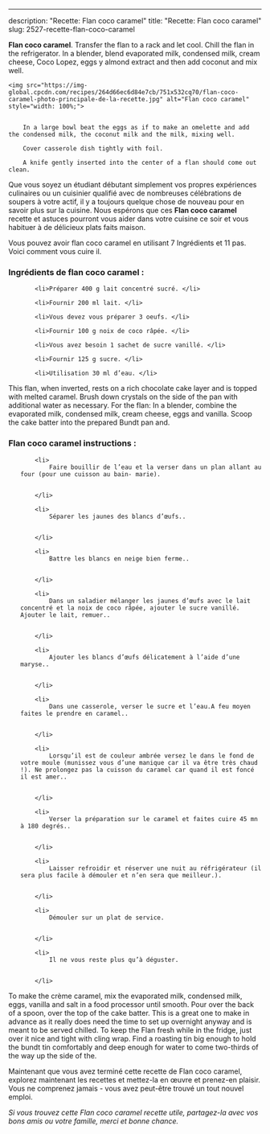 ---
description: "Recette: Flan coco caramel"
title: "Recette: Flan coco caramel"
slug: 2527-recette-flan-coco-caramel

<p>
	<strong>Flan coco caramel</strong>. 
	Transfer the flan to a rack and let cool. Chill the flan in the refrigerator. In a blender, blend evaporated milk, condensed milk, cream cheese, Coco Lopez, eggs y almond extract and then add coconut and mix well.
</p>
<p>
	
	<img src="https://img-global.cpcdn.com/recipes/264d66ec6d84e7cb/751x532cq70/flan-coco-caramel-photo-principale-de-la-recette.jpg" alt="Flan coco caramel" style="width: 100%;">
	
	
		In a large bowl beat the eggs as if to make an omelette and add the condensed milk, the coconut milk and the milk, mixing well.
	
		Cover casserole dish tightly with foil.
	
		A knife gently inserted into the center of a flan should come out clean.
	
</p>

Que vous soyez un étudiant débutant simplement vos propres expériences culinaires ou un cuisinier qualifié avec de nombreuses célébrations de soupers à votre actif, il y a toujours quelque chose de nouveau pour en savoir plus sur la cuisine. Nous espérons que ces <strong> Flan coco caramel </strong> recette et astuces pourront vous aider dans votre cuisine ce soir et vous habituer à de délicieux plats faits maison.

<!--inarticleads1-->

Vous pouvez avoir flan coco caramel en utilisant 7 Ingrédients et 11 pas. Voici comment vous cuire il.

<h3>Ingrédients de flan coco caramel :</h3>

<ol>
	
		<li>Préparer 400 g lait concentré sucré. </li>
	
		<li>Fournir 200 ml lait. </li>
	
		<li>Vous devez vous préparer 3 oeufs. </li>
	
		<li>Fournir 100 g noix de coco râpée. </li>
	
		<li>Vous avez besoin 1 sachet de sucre vanillé. </li>
	
		<li>Fournir 125 g sucre. </li>
	
		<li>Utilisation 30 ml d’eau. </li>
	
</ol>

This flan, when inverted, rests on a rich chocolate cake layer and is topped with melted caramel. Brush down crystals on the side of the pan with additional water as necessary. For the flan: In a blender, combine the evaporated milk, condensed milk, cream cheese, eggs and vanilla. Scoop the cake batter into the prepared Bundt pan and. 

<!--inarticleads2-->

<h3>Flan coco caramel instructions :</h3>

<ol>
	
		<li>
			Faire bouillir de l’eau et la verser dans un plan allant au four (pour une cuisson au bain- marie).
			
			
		</li>
	
		<li>
			Séparer les jaunes des blancs d’œufs..
			
			
		</li>
	
		<li>
			Battre les blancs en neige bien ferme..
			
			
		</li>
	
		<li>
			Dans un saladier mélanger les jaunes d’œufs avec le lait concentré et la noix de coco râpée, ajouter le sucre vanillé. Ajouter le lait, remuer..
			
			
		</li>
	
		<li>
			Ajouter les blancs d’œufs délicatement à l’aide d’une maryse..
			
			
		</li>
	
		<li>
			Dans une casserole, verser le sucre et l’eau.A feu moyen faites le prendre en caramel..
			
			
		</li>
	
		<li>
			Lorsqu’il est de couleur ambrée versez le dans le fond de votre moule (munissez vous d’une manique car il va être très chaud !). Ne prolongez pas la cuisson du caramel car quand il est foncé il est amer..
			
			
		</li>
	
		<li>
			Verser la préparation sur le caramel et faites cuire 45 mn à 180 degrés..
			
			
		</li>
	
		<li>
			Laisser refroidir et réserver une nuit au réfrigérateur (il sera plus facile à démouler et n’en sera que meilleur.).
			
			
		</li>
	
		<li>
			Démouler sur un plat de service.
			
			
		</li>
	
		<li>
			Il ne vous reste plus qu’à déguster.
			
			
		</li>
	
</ol>

To make the crème caramel, mix the evaporated milk, condensed milk, eggs, vanilla and salt in a food processor until smooth. Pour over the back of a spoon, over the top of the cake batter. This is a great one to make in advance as it really does need the time to set up overnight anyway and is meant to be served chilled. To keep the Flan fresh while in the fridge, just over it nice and tight with cling wrap. Find a roasting tin big enough to hold the bundt tin comfortably and deep enough for water to come two-thirds of the way up the side of the. 

<!--inarticleads1-->

<p>
Maintenant que vous avez terminé cette recette de Flan coco caramel, explorez maintenant les recettes et mettez-la en œuvre et prenez-en plaisir. Vous ne comprenez jamais - vous avez peut-être trouvé un tout nouvel emploi.
</p>

<p>
<i>Si vous trouvez cette Flan coco caramel recette utile, partagez-la avec vos bons amis ou votre famille, merci et bonne chance.</i>
</p>
